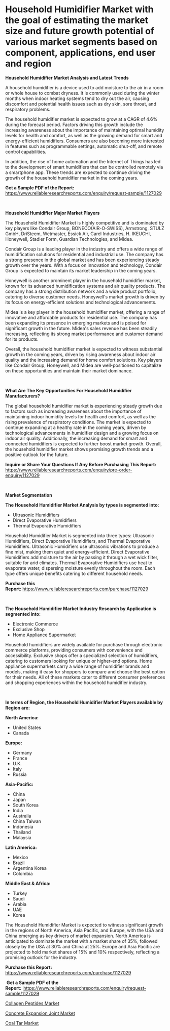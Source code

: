<p><h1>Household Humidifier Market with the goal of estimating the market size and future growth potential of various market segments based on component, applications, end user and region</h1></p><p><strong>Household Humidifier Market Analysis and Latest Trends</strong></p>
<p><p>A household humidifier is a device used to add moisture to the air in a room or whole house to combat dryness. It is commonly used during the winter months when indoor heating systems tend to dry out the air, causing discomfort and potential health issues such as dry skin, sore throat, and respiratory problems.</p><p>The household humidifier market is expected to grow at a CAGR of 4.6% during the forecast period. Factors driving this growth include the increasing awareness about the importance of maintaining optimal humidity levels for health and comfort, as well as the growing demand for smart and energy-efficient humidifiers. Consumers are also becoming more interested in features such as programmable settings, automatic shut-off, and remote control capabilities.</p><p>In addition, the rise of home automation and the Internet of Things has led to the development of smart humidifiers that can be controlled remotely via a smartphone app. These trends are expected to continue driving the growth of the household humidifier market in the coming years.</p></p>
<p><strong>Get a Sample PDF of the Report:&nbsp;</strong> <a href="https://www.reliableresearchreports.com/enquiry/request-sample/1127029">https://www.reliableresearchreports.com/enquiry/request-sample/1127029</a></p>
<p>&nbsp;</p>
<p><strong>Household Humidifier Major Market Players</strong></p>
<p><p>The Household Humidifier Market is highly competitive and is dominated by key players like Condair Group, BONECO(AIR-O-SWISS), Armstrong, STULZ GmbH, DriSteem, Wetmaster, Essick Air, Carel Industries, H. IKEUCHI, Honeywell, Stadler Form, Guardian Technologies, and Midea.</p><p>Condair Group is a leading player in the industry and offers a wide range of humidification solutions for residential and industrial use. The company has a strong presence in the global market and has been experiencing steady growth over the years. With a focus on innovation and technology, Condair Group is expected to maintain its market leadership in the coming years.</p><p>Honeywell is another prominent player in the household humidifier market, known for its advanced humidification systems and air quality products. The company has a strong distribution network and a wide product portfolio, catering to diverse customer needs. Honeywell's market growth is driven by its focus on energy-efficient solutions and technological advancements.</p><p>Midea is a key player in the household humidifier market, offering a range of innovative and affordable products for residential use. The company has been expanding its presence in emerging markets and is poised for significant growth in the future. Midea's sales revenue has been steadily increasing, reflecting its strong market performance and customer demand for its products.</p><p>Overall, the household humidifier market is expected to witness substantial growth in the coming years, driven by rising awareness about indoor air quality and the increasing demand for home comfort solutions. Key players like Condair Group, Honeywell, and Midea are well-positioned to capitalize on these opportunities and maintain their market dominance.</p></p>
<p>&nbsp;</p>
<p><strong>What Are The Key Opportunities For Household Humidifier Manufacturers?</strong></p>
<p><p>The global household humidifier market is experiencing steady growth due to factors such as increasing awareness about the importance of maintaining indoor humidity levels for health and comfort, as well as the rising prevalence of respiratory conditions. The market is expected to continue expanding at a healthy rate in the coming years, driven by technological advancements in humidifier design and a growing focus on indoor air quality. Additionally, the increasing demand for smart and connected humidifiers is expected to further boost market growth. Overall, the household humidifier market shows promising growth trends and a positive outlook for the future.</p></p>
<p><strong>Inquire or Share Your Questions If Any Before Purchasing This Report:</strong> <a href="https://www.reliableresearchreports.com/enquiry/pre-order-enquiry/1127029">https://www.reliableresearchreports.com/enquiry/pre-order-enquiry/1127029</a></p>
<p>&nbsp;</p>
<p><strong>Market Segmentation</strong></p>
<p><strong>The Household Humidifier Market Analysis by types is segmented into:</strong></p>
<p><ul><li>Ultrasonic Humidifiers</li><li>Direct Evaporative Humidifiers</li><li>Thermal Evaporative Humidifiers</li></ul></p>
<p><p>Household Humidifier Market is segmented into three types: Ultrasonic Humidifiers, Direct Evaporative Humidifiers, and Thermal Evaporative Humidifiers. Ultrasonic Humidifiers use ultrasonic vibrations to produce a fine mist, making them quiet and energy-efficient. Direct Evaporative Humidifiers add moisture to the air by passing it through a wet wick filter, suitable for arid climates. Thermal Evaporative Humidifiers use heat to evaporate water, dispersing moisture evenly throughout the room. Each type offers unique benefits catering to different household needs.</p></p>
<p><strong>Purchase this Report:&nbsp;</strong><a href="https://www.reliableresearchreports.com/purchase/1127029">https://www.reliableresearchreports.com/purchase/1127029</a></p>
<p>&nbsp;</p>
<p><strong>The Household Humidifier Market Industry Research by Application is segmented into:</strong></p>
<p><ul><li>Electronic Commerce</li><li>Exclusive Shop</li><li>Home Appliance Supermarket</li></ul></p>
<p><p>Household humidifiers are widely available for purchase through electronic commerce platforms, providing consumers with convenience and accessibility. Exclusive shops offer a specialized selection of humidifiers, catering to customers looking for unique or higher-end options. Home appliance supermarkets carry a wide range of humidifier brands and models, making it easy for shoppers to compare and choose the best option for their needs. All of these markets cater to different consumer preferences and shopping experiences within the household humidifier industry.</p></p>
<p>&nbsp;</p>
<p><strong>In terms of Region, the Household Humidifier Market Players available by Region are:</strong></p>
<p>
    <p> <strong> North America: </strong>
        <ul>
            <li>United States</li>
            <li>Canada</li>
        </ul>
        </p> 
    <p> <strong> Europe: </strong>
        <ul>
            <li>Germany</li>
            <li>France</li>
            <li>U.K.</li>
            <li>Italy</li>
            <li>Russia</li>
        </ul>
        </p> 
    <p> <strong> Asia-Pacific: </strong>
        <ul>
            <li>China</li>
            <li>Japan</li>
            <li>South Korea</li>
            <li>India</li>
            <li>Australia</li>
            <li>China Taiwan</li>
            <li>Indonesia</li>
            <li>Thailand</li>
            <li>Malaysia</li>
        </ul>
        </p> 
    <p> <strong> Latin America: </strong>
        <ul>
            <li>Mexico</li>
            <li>Brazil</li>
            <li>Argentina Korea</li>
            <li>Colombia</li>
        </ul>
        </p> 
    <p> <strong> Middle East & Africa: </strong>
        <ul>
            <li>Turkey</li>
            <li>Saudi</li>
            <li>Arabia</li>
            <li>UAE</li>
            <li>Korea</li>
        </ul>
    </p>
    </p>
<p><p>The Household Humidifier Market is expected to witness significant growth in the regions of North America, Asia Pacific, and Europe, with the USA and China emerging as key drivers of market expansion. North America is anticipated to dominate the market with a market share of 35%, followed closely by the USA at 30% and China at 25%. Europe and Asia Pacific are projected to hold market shares of 15% and 10% respectively, reflecting a promising outlook for the industry.</p></p>
<p><strong>Purchase this Report: </strong><a href="https://www.reliableresearchreports.com/purchase/1127029">https://www.reliableresearchreports.com/purchase/1127029</a></p>
<p>&nbsp;<strong>Get a Sample PDF of the Report:&nbsp;&nbsp;</strong><a href="https://www.reliableresearchreports.com/enquiry/request-sample/1127029">https://www.reliableresearchreports.com/enquiry/request-sample/1127029</a></p>
<p><strong></strong></p>
<p><p><a href="https://florentine-yuzu-f42.notion.site/Collagen-Peptides-Market-Size-Market-Trends-and-Growth-Outlook-forecasted-for-period-from-2024-to--5358061cda644d97b19a7d9736b10507">Collagen Peptides Market</a></p><p><a href="https://fuschia-pecorino-a6d.notion.site/Decoding-the-Concrete-Expansion-Joint-Market-A-Deep-Dive-into-the-Latest-Market-Trends-Market-Segm-49a36d4d965f467289d6d865d7ed3670">Concrete Expansion Joint Market</a></p><p><a href="https://changeable-paste-463.notion.site/Coal-Tar-Market-Size-Share-Trends-Analysis-Report-By-Application-Regional-Outlook-Competitive-S-5a1c1d53aefb490c8d65ab606462a496">Coal Tar Market</a></p></p>